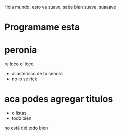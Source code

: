 Hola mundo, esto va suave, sabe bien suave, suaaave
# Programame esta 
# peronia
 re loco el loco
  
  * al asterisco de tu señora 
  * no lo se rick
# aca podes agregar titulos
* o listas
* todo bien

no está del todo bien